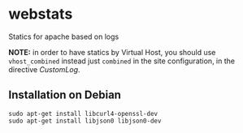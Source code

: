 # webstats
Statics for apache based on logs


**NOTE:** in order to have statics by Virtual Host, you should use ```vhost_combined``` instead just ```combined``` in the site configuration, in the directive *CustomLog*.


## Installation on Debian
```
sudo apt-get install libcurl4-openssl-dev
sudo apt-get install libjson0 libjson0-dev
```
